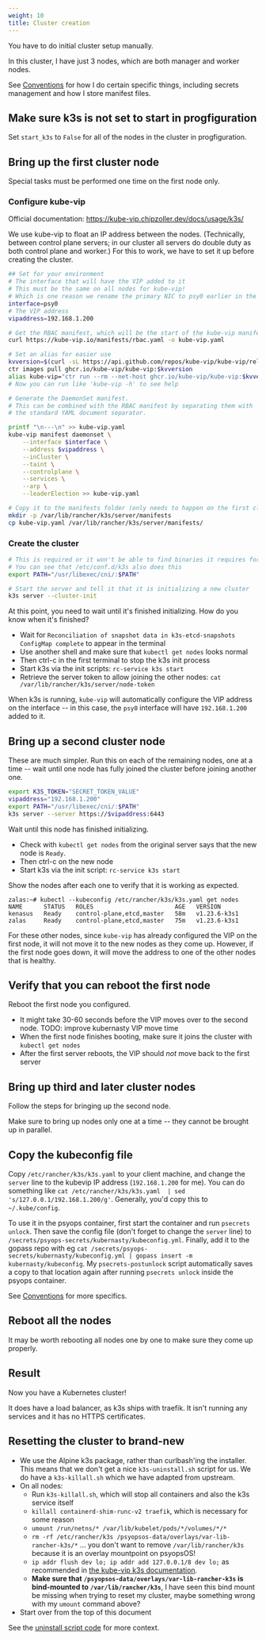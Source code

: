 ```yaml
---
weight: 10
title: Cluster creation
---
```


You have to do initial cluster setup manually.

In this cluster, I have just 3 nodes, which are both manager and worker nodes.

See [Conventions](./conventions.md) for how I do certain specific things,
including secrets management and how I store manifest files.

## Make sure k3s is not set to start in progfiguration

Set `start_k3s` to `False` for all of the nodes in the cluster in progfiguration.

## Bring up the first cluster node

Special tasks must be performed one time on the first node only.

### Configure kube-vip

Official documentation: <https://kube-vip.chipzoller.dev/docs/usage/k3s/>

We use kube-vip to float an IP address between the nodes.
(Technically, between control plane servers; in our cluster all servers do double duty as both control plane and worker.)
For this to work, we have to set it up before creating the cluster.

```sh
## Set for your environment
# The interface that will have the VIP added to it
# This must be the same on all nodes for kube-vip!
# Which is one reason we rename the primary NIC to psy0 earlier in the boot process.
interface=psy0
# The VIP address
vipaddress=192.168.1.200

# Get the RBAC manifest, which will be the start of the kube-vip manifest
curl https://kube-vip.io/manifests/rbac.yaml -o kube-vip.yaml

# Set an alias for easier use
kvversion=$(curl -sL https://api.github.com/repos/kube-vip/kube-vip/releases | jq -r ".[0].name")
ctr images pull ghcr.io/kube-vip/kube-vip:$kvversion
alias kube-vip="ctr run --rm --net-host ghcr.io/kube-vip/kube-vip:$kvversion vip /kube-vip"
# Now you can run like 'kube-vip -h' to see help

# Generate the DaemonSet manifest.
# This can be combined with the RBAC manifest by separating them with `\n---\n`,
# the standard YAML document separator.

printf "\n---\n" >> kube-vip.yaml
kube-vip manifest daemonset \
    --interface $interface \
    --address $vipaddress \
    --inCluster \
    --taint \
    --controlplane \
    --services \
    --arp \
    --leaderElection >> kube-vip.yaml

# Copy it to the manifests folder (only needs to happen on the first cluster member)
mkdir -p /var/lib/rancher/k3s/server/manifests
cp kube-vip.yaml /var/lib/rancher/k3s/server/manifests/
```

### Create the cluster

```sh
# This is required or it won't be able to find binaries it requires for networking
# You can see that /etc/conf.d/k3s also does this
export PATH="/usr/libexec/cni/:$PATH"

# Start the server and tell it that it is initializing a new cluster
k3s server --cluster-init
```

At this point, you need to wait until it's finished initializing.
How do you know when it's finished?

* Wait for `Reconciliation of snapshot data in k3s-etcd-snapshots ConfigMap complete` to appear in the terminal
* Use another shell and make sure that `kubectl get nodes` looks normal
* Then ctrl-c in the first terminal to stop the k3s init process
* Start k3s via the init scripts: `rc-service k3s start`
* Retrieve the server token to allow joining the other nodes: `cat /var/lib/rancher/k3s/server/node-token`

When k3s is running, `kube-vip` will automatically configure the VIP address on the interface --
in this case, the `psy0` interface will have `192.168.1.200` added to it.

## Bring up a second cluster node

These are much simpler.
Run this on each of the remaining nodes, one at a time --
wait until one node has fully joined the cluster before joining another one.

```sh
export K3S_TOKEN="SECRET_TOKEN_VALUE"
vipaddress="192.168.1.200"
export PATH="/usr/libexec/cni/:$PATH"
k3s server --server https://$vipaddress:6443
```

Wait until this node has finished initializing.

* Check with `kubectl get nodes` from the original server says that the new node is `Ready`.
* Then ctrl-c on the new node
* Start k3s via the init script: `rc-service k3s start`

Show the nodes after each one to verify that it is working as expected.

```
zalas:~# kubectl --kubeconfig /etc/rancher/k3s/k3s.yaml get nodes
NAME      STATUS   ROLES                       AGE   VERSION
kenasus   Ready    control-plane,etcd,master   58m   v1.23.6-k3s1
zalas     Ready    control-plane,etcd,master   75m   v1.23.6-k3s1
```

For these other nodes, since `kube-vip` has already configured the VIP on the first node,
it will not move it to the new nodes as they come up.
However, if the first node goes down,
it will move the address to one of the other nodes that is healthy.

## Verify that you can reboot the first node

Reboot the first node you configured.

* It might take 30-60 seconds before the VIP moves over to the second node.
  TODO: improve kubernasty VIP move time
* When the first node finishes booting, make sure it joins the cluster with `kubectl get nodes`
* After the first server reboots, the VIP should _not_ move back to the first server

## Bring up third and later cluster nodes

Follow the steps for bringing up the second node.

Make sure to bring up nodes only one at a time -- they cannot be brought up in parallel.

## Copy the kubeconfig file

Copy `/etc/rancher/k3s/k3s.yaml` to your client machine,
and change the `server` line to the kubevip IP address (`192.168.1.200` for me).
You can do something like `cat /etc/rancher/k3s/k3s.yaml  | sed 's/127.0.0.1/192.168.1.200/g'`.
Generally, you'd copy this to `~/.kube/config`.

To use it in the psyops container,
first start the container and run `psecrets unlock`.
Then save the config file (don't forget to change the `server` line)
to `/secrets/psyops-secrets/kubernasty/kubeconfig.yml`.
Finally, add it to the gopass repo with eg
`cat /secrets/psyops-secrets/kubernasty/kubeconfig.yml | gopass insert -m kubernasty/kubeconfig`.
My `psecrets-postunlock` script automatically saves a copy to that location again
after running `psecrets unlock` inside the psyops container.

See [Conventions](./conventions.md) for more specifics.

## Reboot all the nodes

It may be worth rebooting all nodes one by one to make sure they come up properly.

## Result

Now you have a Kubernetes cluster!

It does have a load balancer, as k3s ships with traefik.
It isn't running any services and it has no HTTPS certificates.

## Resetting the cluster to brand-new

* We use the Alpine k3s package, rather than curlbash'ing the installer.
  This means that we don't get a nice `k3s-uninstall.sh` script for us.
  We do have a `k3s-killall.sh` which we have adapted from upstream.
* On all nodes:
  * Run `k3s-killall.sh`, which will stop all containers and also the k3s service itself
  * `killall containerd-shim-runc-v2 traefik`, which is necessary for some reason
  * `umount /run/netns/* /var/lib/kubelet/pods/*/volumes/*/*`
  * `rm -rf /etc/rancher/k3s /psyopsos-data/overlays/var-lib-rancher-k3s/*` ...
    you don't want to remove `/var/lib/rancher/k3s` because it is an overlay mountpoint on psyopsOS!
  * `ip addr flush dev lo; ip addr add 127.0.0.1/8 dev lo;` as recommended in
    [the kube-vip k3s documentation](https://kube-vip.io/docs/usage/k3s/).
  * **Make sure that `/psyopsos-data/overlays/var-lib-rancher-k3s` is bind-mounted to `/var/lib/rancher/k3s`**,
    I have seen this bind mount be missing when trying to reset my cluster,
    maybe something wrong with my `umount` command above?
* Start over from the top of this document

See the [uninstall script code](https://github.com/k3s-io/k3s/blob/03885fc38532afcb944c892121ffe96b201fc020/install.sh#L407-L449)
for more context.
